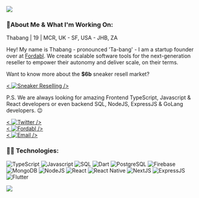![](https://i.imgur.com/4M7IWwP.gif)

### 👋About Me & What I'm Working On:

<!--
**4thabang/4thabang** is a ✨ _special_ ✨ repository because its `README.md` (this file) appears on your GitHub profile.
-->

Thabang | 19 | MCR, UK - SF, USA - JHB, ZA

Hey! My name is Thabang - pronounced 'Ta-bang' - I am a startup founder over at [Fordabl](https://fordabl.com). We create scalable software tools for the next-generation reseller to empower their autonomy and deliver scale, on their terms.

Want to know more about the **$6b** sneaker resell market?

<a href="https://www.youtube.com/watch?v=ez2cg-xo1L4">
< <img src="https://img.shields.io/badge/%F0%9F%8E%A5%20video-check%20this%20out-ff0000?style=flat-square" alt="Sneaker Reselling"> />
</a>


P.S. We are always looking for amazing Frontend TypeScript, Javascript & React developers or even backend SQL, NodeJS, ExpressJS & GoLang developers. 😉

<a href="https://twitter.com/purethabang">
< <img src="https://img.shields.io/badge/%F0%9F%90%A6%20twitter-purethabang-00aced?style=flat-square" alt="Twitter"> />
</a> <br>
<a href="https://fordabl.com">
< <img src="https://img.shields.io/badge/%F0%9F%8C%90%20company-fordabl-ff9a44?style=flat-square" alt="Fordabl"> />
</a> <br>
<a href="mailto:thabang@fordabl.com">
< <img src="https://img.shields.io/badge/%F0%9F%93%A9%20email%20me-email%20address-D44638?style=flat-square" alt="Email"> />
</a> <br>

### 👨‍💻 Technologies:
<p display="inline-flex">
<!--Programming Languages-->
<img src="https://img.shields.io/badge/Lang-TypeScript-3278C6?style=flat-square" alt="TypeScript">
<img src="https://img.shields.io/badge/Lang-Javascript-F8C751?style=flat-square" alt="Javascript">
<img src="https://img.shields.io/badge/Lang-SQL-336791?style=flat-square" alt="SQL">
<img src="https://img.shields.io/badge/Lang-Dart-41C4FF?style=flat-square" alt="Dart">
<!--DBMS/DB-->
<img src="https://img.shields.io/badge/DB-PostgresSQL-336791?style=flat-square" alt="PostgreSQL">
<img src="https://img.shields.io/badge/DB-Firebase-FFCB2B?style=flat-square" alt="Firebase">
<img src="https://img.shields.io/badge/DB-MongoDB-13AA52?style=flat-square" alt="MongoDB">
<!--Runtime-->
<img src="https://img.shields.io/badge/Runtime-NodeJS-036E00?style=flat-square" alt="NodeJS">
<!--Frameworks-->
<img src="https://img.shields.io/badge/Framework-React-61DAFB?style=flat-square" alt="React">
<img src="https://img.shields.io/badge/Framework-React%20Native-61DAFB?style=flat-square" alt="React Native">
<img src="https://img.shields.io/badge/Framework-NextJS-111111?style=flat-square" alt="NextJS">
<img src="https://img.shields.io/badge/Framework-ExpressJS-323232?style=flat-square" alt="ExpressJS">
<img src="https://img.shields.io/badge/Framework-Flutter-45D1FD?style=flat-square" alt="Flutter">
</p>

![](https://i.imgur.com/4M7IWwP.gif)
